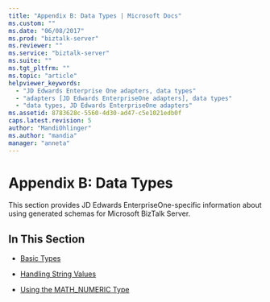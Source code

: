 ```yaml
---
title: "Appendix B: Data Types | Microsoft Docs"
ms.custom: ""
ms.date: "06/08/2017"
ms.prod: "biztalk-server"
ms.reviewer: ""
ms.service: "biztalk-server"
ms.suite: ""
ms.tgt_pltfrm: ""
ms.topic: "article"
helpviewer_keywords: 
  - "JD Edwards Enterprise One adapters, data types"
  - "adapters [JD Edwards EnterpriseOne adapters], data types"
  - "data types, JD Edwards EnterpriseOne adapters"
ms.assetid: 8783628c-5560-4d30-ad47-c5e1021edb0f
caps.latest.revision: 5
author: "MandiOhlinger"
ms.author: "mandia"
manager: "anneta"
---
```

# Appendix B: Data Types
This section provides JD Edwards EnterpriseOne-specific information about using generated schemas for Microsoft BizTalk Server.  
  
## In This Section  
  
-   [Basic Types](../core/basic-types2.md)  
  
-   [Handling String Values](../core/handling-string-values2.md)  
  
-   [Using the MATH_NUMERIC Type](../core/using-the-math-numeric-type1.md)